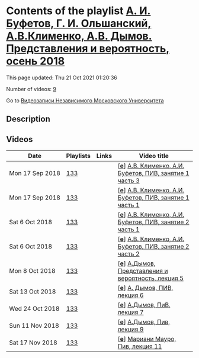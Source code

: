 # Contents of the playlist [А. И. Буфетов, Г. И. Ольшанский, А.В.Клименко, А.В. Дымов. Представления и вероятность, осень 2018](https://www.youtube.com/playlist?list=PLp9ABVh6_x4Es-5NsBFQLpuhO2KYRFPXu)

This page updated: Thu 21 Oct 2021 01:20:36

Number of videos: [9](#videos)

Go to [Видеозаписи Независимого Московского Университета](../README.md)

## Description



## Videos

|Date|Playlists|Links|Video title|
|---|---|---|---|
| Mon&nbsp;17&nbsp;Sep&nbsp;2018 | [133](../playlists/133 "А. И. Буфетов, Г. И. Ольшанский, А.В.Клименко, А.В. Дымов. Представления и вероятность, осень 2018") |  | [[**e**](https://studio.youtube.com/video/Pj5LobVpu7Q/edit "Edit")] [А.В. Клименко, А.И. Буфетов, ПИВ, занятие 1 часть 3](https://www.youtube.com/watch?v=Pj5LobVpu7Q&list=PLp9ABVh6_x4Es-5NsBFQLpuhO2KYRFPXu "Спецкурс-семинар (совм. с МИАН и ВШЭ)") |
| Mon&nbsp;17&nbsp;Sep&nbsp;2018 | [133](../playlists/133 "А. И. Буфетов, Г. И. Ольшанский, А.В.Клименко, А.В. Дымов. Представления и вероятность, осень 2018") |  | [[**e**](https://studio.youtube.com/video/OjbEyUXB8JI/edit "Edit")] [А.В. Клименко, А.И. Буфетов, ПИВ, занятие 1 часть 1](https://www.youtube.com/watch?v=OjbEyUXB8JI&list=PLp9ABVh6_x4Es-5NsBFQLpuhO2KYRFPXu "Спецкурс-семинар (совм. с МИАН и ВШЭ)") |
| Sat&nbsp;6&nbsp;Oct&nbsp;2018 | [133](../playlists/133 "А. И. Буфетов, Г. И. Ольшанский, А.В.Клименко, А.В. Дымов. Представления и вероятность, осень 2018") |  | [[**e**](https://studio.youtube.com/video/872aCm84VTE/edit "Edit")] [А.В. Клименко, А.И. Буфетов, ПИВ, занятие 2 часть 1](https://www.youtube.com/watch?v=872aCm84VTE&list=PLp9ABVh6_x4Es-5NsBFQLpuhO2KYRFPXu "Описание") |
| Sat&nbsp;6&nbsp;Oct&nbsp;2018 | [133](../playlists/133 "А. И. Буфетов, Г. И. Ольшанский, А.В.Клименко, А.В. Дымов. Представления и вероятность, осень 2018") |  | [[**e**](https://studio.youtube.com/video/6PEh7UsI69I/edit "Edit")] [А.В. Клименко, А.И. Буфетов, ПИВ, занятие 2 часть 2](https://www.youtube.com/watch?v=6PEh7UsI69I&list=PLp9ABVh6_x4Es-5NsBFQLpuhO2KYRFPXu "Описание") |
| Mon&nbsp;8&nbsp;Oct&nbsp;2018 | [133](../playlists/133 "А. И. Буфетов, Г. И. Ольшанский, А.В.Клименко, А.В. Дымов. Представления и вероятность, осень 2018") |  | [[**e**](https://studio.youtube.com/video/4X7rZmJ-Hf8/edit "Edit")] [А.Дымов, Представления и вероятность, лекция 5](https://www.youtube.com/watch?v=4X7rZmJ-Hf8&list=PLp9ABVh6_x4Es-5NsBFQLpuhO2KYRFPXu "03.10.2018") |
| Sat&nbsp;13&nbsp;Oct&nbsp;2018 | [133](../playlists/133 "А. И. Буфетов, Г. И. Ольшанский, А.В.Клименко, А.В. Дымов. Представления и вероятность, осень 2018") |  | [[**e**](https://studio.youtube.com/video/yjvCyinVwLU/edit "Edit")] [А. Дымов, ПИВ, лекция 6](https://www.youtube.com/watch?v=yjvCyinVwLU&list=PLp9ABVh6_x4Es-5NsBFQLpuhO2KYRFPXu "10.10.2018") |
| Wed&nbsp;24&nbsp;Oct&nbsp;2018 | [133](../playlists/133 "А. И. Буфетов, Г. И. Ольшанский, А.В.Клименко, А.В. Дымов. Представления и вероятность, осень 2018") |  | [[**e**](https://studio.youtube.com/video/-dbWgBJ-jCg/edit "Edit")] [А.Дымов, ПиВ, лекция 7](https://www.youtube.com/watch?v=-dbWgBJ-jCg&list=PLp9ABVh6_x4Es-5NsBFQLpuhO2KYRFPXu "17.10.2018") |
| Sun&nbsp;11&nbsp;Nov&nbsp;2018 | [133](../playlists/133 "А. И. Буфетов, Г. И. Ольшанский, А.В.Клименко, А.В. Дымов. Представления и вероятность, осень 2018") |  | [[**e**](https://studio.youtube.com/video/wvioS9dXp_s/edit "Edit")] [А.Дымов, Пив, лекция 9](https://www.youtube.com/watch?v=wvioS9dXp_s&list=PLp9ABVh6_x4Es-5NsBFQLpuhO2KYRFPXu "31.10.2018") |
| Sat&nbsp;17&nbsp;Nov&nbsp;2018 | [133](../playlists/133 "А. И. Буфетов, Г. И. Ольшанский, А.В.Клименко, А.В. Дымов. Представления и вероятность, осень 2018") |  | [[**e**](https://studio.youtube.com/video/91pAuzgiQYE/edit "Edit")] [Мариани Мауро, Пив, лекция 11](https://www.youtube.com/watch?v=91pAuzgiQYE&list=PLp9ABVh6_x4Es-5NsBFQLpuhO2KYRFPXu "14.11.2018") |
